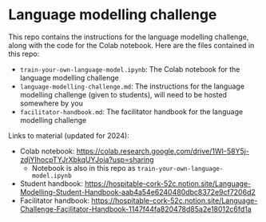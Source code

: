 # Language modelling challenge

This repo contains the instructions for the language modelling challenge, along with the code for the Colab notebook. Here are the files contained in this repo:

- `train-your-own-language-model.ipynb`: The Colab notebook for the language modelling challenge
- `language-modelling-challenge.md`: The instructions for the language modelling challenge (given to students), will need to be hosted somewhere by you
- `facilitator-handbook.md`: The facilitator handbook for the language modelling challenge

Links to material (updated for 2024):

- Colab notebook: https://colab.research.google.com/drive/1WI-58Y5j-zdjYIhocpTYJrXbkqUYJoia?usp=sharing
  - Notebook is also in this repo as `train-your-own-language-model.ipynb`
- Student handbook: https://hospitable-cork-52c.notion.site/Language-Modelling-Student-Handbook-aab4a54e6240480dbc8372e9cf7206d2
- Facilitator handbook: https://hospitable-cork-52c.notion.site/Language-Challenge-Facilitator-Handbook-1147f44fa820478d85a2e18012c6fd1a
